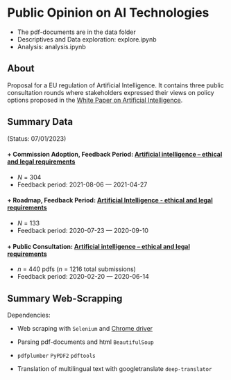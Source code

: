 # Public Opinion on AI Technologies

- The pdf-documents are in the data folder
- Descriptives and Data exploration: explore.ipynb
- Analysis: analysis.ipynb

## About
Proposal for a EU regulation of Artificial Intelligence. It contains three public consultation rounds where stakeholders expressed their views on policy options proposed in the [White Paper on Artificial Intelligence](https://ec.europa.eu/info/law/better-regulation/have-your-say/initiatives/12527-Artificial-intelligence-ethical-and-legal-requirements_en).

## Summary Data 
(Status: 07/01/2023)


#### + Commission Adoption, Feedback Period: [Artificial intelligence – ethical and legal requirements](https://ec.europa.eu/info/law/better-regulation/have-your-say/initiatives/12527-Artificial-intelligence-ethical-and-legal-requirements/feedback_en?p_id=24212003) 
- *N* = 304
- Feedback period: 2021-08-06  — 2021-04-27 


#### + Roadmap, Feedback Period: [Artificial Intelligence - ethical and legal requirements](https://ec.europa.eu/info/law/better-regulation/have-your-say/initiatives/12527-Kunstliche-Intelligenz-ethische-und-rechtliche-Anforderungen/feedback_de?p_id=8242911&page=13)
- *N* = 133
- Feedback period: 2020-07-23 — 2020-09-10 



#### + Public Consultation: [Artificial intelligence – ethical and legal requirements](https://ec.europa.eu/info/law/better-regulation/have-your-say/initiatives/12527-Artificial-intelligence-ethical-and-legal-requirements/public-consultation_en) 
- *n* = 440 pdfs (*n* = 1216 total submissions) 
- Feedback period: 2020-02-20  — 2020-06-14



## Summary Web-Scrapping
Dependencies:

- Web scraping with `Selenium` and [Chrome driver](https://chromedriver.chromium.org/downloads)
- Parsing pdf-documents and html `BeautifulSoup`
- `pdfplumber` `PyPDF2` `pdftools`

- Translation of multilingual text with googletranslate
 `deep-translator`


